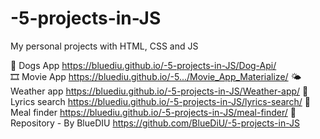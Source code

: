# -5-projects-in-JS
My personal projects with HTML, CSS and JS

🐶 Dogs App
https://bluediu.github.io/-5-projects-in-JS/Dog-Api/ <br>
🎞 Movie App
https://bluediu.github.io/-5.../Movie_App_Materialize/
🌤 Weather app
https://bluediu.github.io/-5-projects-in-JS/Weather-app/
🎵 Lyrics  search
https://bluediu.github.io/-5-projects-in-JS/lyrics-search/
🍕Meal finder
https://bluediu.github.io/-5-projects-in-JS/meal-finder/
🧮 Repository - By BlueDIU
https://github.com/BlueDiU/-5-projects-in-JS
